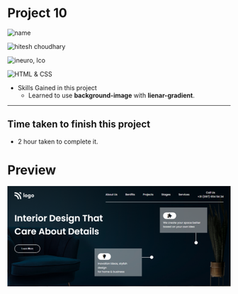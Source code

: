 # Project 10


![name](https://img.shields.io/badge/Mohammad--Zeeshan-green)

![hitesh choudhary](https://img.shields.io/badge/Hitesh--Choudhary-Full--stack--JS--bootcamp-green)

![ineuro, lco](https://img.shields.io/badge/iNeuron-LCO-green)

![HTML & CSS](https://img.shields.io/badge/HTML-CSS-green)

<!-- ## Project 10 [Live Link](https://live-proj-10.netlify.app) -->

-   Skills Gained in this project
    -   Learned to use **background-image** with **lienar-gradient**.

---

## Time taken to finish this project

-   2 hour taken to complete it.

# Preview

![Desktop](./10.png)

